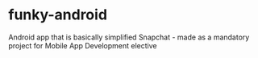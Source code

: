 # funky-android
Android app that is basically simplified Snapchat - made as a mandatory project for Mobile App Development elective
